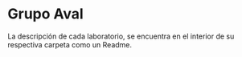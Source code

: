 # Grupo Aval

La descripción de cada laboratorio, se encuentra en el interior de su respectiva carpeta como un Readme.
